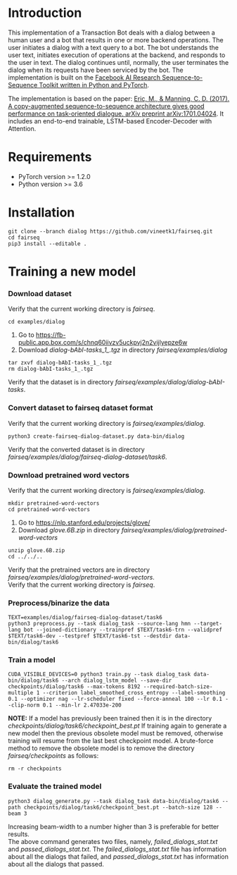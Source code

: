 # Introduction
This implementation of a Transaction Bot deals with a dialog between a human user and a bot that results in one or more backend operations. The user initiates a dialog with a text query to a bot. The bot understands the user text, initiates execution of operations at the backend, and responds to the user in text. The dialog continues until, normally, the user terminates the dialog when its requests have been serviced by the bot. The implementation is built on the <a href="https://github.com/pytorch/fairseq" target="_blank">Facebook AI Research Sequence-to-Sequence Toolkit written in Python and PyTorch</a>.

The implementation is based on the paper: <a href="https://arxiv.org/pdf/1701.04024.pdf" target="_blank">Eric, M., & Manning, C. D. (2017). A copy-augmented sequence-to-sequence architecture gives good performance on task-oriented dialogue. arXiv preprint arXiv:1701.04024</a>. It includes an end-to-end trainable, LSTM-based Encoder-Decoder with Attention.
# Requirements
* PyTorch version >= 1.2.0
* Python version >= 3.6
# Installation
```
git clone --branch dialog https://github.com/vineetk1/fairseq.git
cd fairseq
pip3 install --editable .
```
# Training a new model
### Download dataset
Verify that the current working directory is *fairseq*.
```
cd examples/dialog
```
1. Go to https://fb-public.app.box.com/s/chnq60iivzv5uckpvj2n2vijlyepze6w 
1. Download *dialog-bAbI-tasks_1_.tgz* in directory *fairseq/examples/dialog*  
```
tar zxvf dialog-bAbI-tasks_1_.tgz
rm dialog-bAbI-tasks_1_.tgz
```
Verify that the dataset is in directory *fairseq/examples/dialog/dialog-bAbI-tasks*.   
### Convert dataset to fairseq dataset format
Verify that the current working directory is *fairseq/examples/dialog*.  
```
python3 create-fairseq-dialog-dataset.py data-bin/dialog
```
Verify that the converted dataset is in directory *fairseq/examples/dialog/fairseq-dialog-dataset/task6*.  
### Download pretrained word vectors
Verify that the current working directory is *fairseq/examples/dialog*.
```
mkdir pretrained-word-vectors
cd pretrained-word-vectors
```
1. Go to https://nlp.stanford.edu/projects/glove/
1. Download *glove.6B.zip* in directory *fairseq/examples/dialog/pretrained-word-vectors*
```
unzip glove.6B.zip
cd ../../..
```
Verify that the pretrained vectors are in directory *fairseq/examples/dialog/pretrained-word-vectors*.    
Verify that the current working directory is *fairseq*.
### Preprocess/binarize the data
```
TEXT=examples/dialog/fairseq-dialog-dataset/task6
python3 preprocess.py --task dialog_task --source-lang hmn --target-lang bot --joined-dictionary --trainpref $TEXT/task6-trn --validpref $TEXT/task6-dev --testpref $TEXT/task6-tst --destdir data-bin/dialog/task6
```
### Train a model
```
CUDA_VISIBLE_DEVICES=0 python3 train.py --task dialog_task data-bin/dialog/task6 --arch dialog_lstm_model --save-dir checkpoints/dialog/task6 --max-tokens 8192 --required-batch-size-multiple 1 --criterion label_smoothed_cross_entropy --label-smoothing 0.1 --optimizer nag --lr-scheduler fixed --force-anneal 100 --lr 0.1 --clip-norm 0.1 --min-lr 2.47033e-200
```
**NOTE:** If a model has previously been trained then it is in the directory *checkpoints/dialog/task6/checkpoint_best.pt*
If training again to generate a new model then the previous obsolete model must be removed, otherwise training will resume from the last best checkpoint model. A brute-force method to remove the obsolete model is to remove the directory *fairseq/checkpoints* as follows:
```
rm -r checkpoints
```
### Evaluate the trained model
```
python3 dialog_generate.py --task dialog_task data-bin/dialog/task6 --path checkpoints/dialog/task6/checkpoint_best.pt --batch-size 128 --beam 3
```
Increasing beam-width to a number higher than 3 is preferable for better results.  
The above command generates two files, namely, *failed_dialogs_stat.txt* and *passed_dialogs_stat.txt*. The *failed_dialogs_stat.txt* file has information about all the dialogs that failed, and *passed_dialogs_stat.txt* has information about all the dialogs that passed.  
